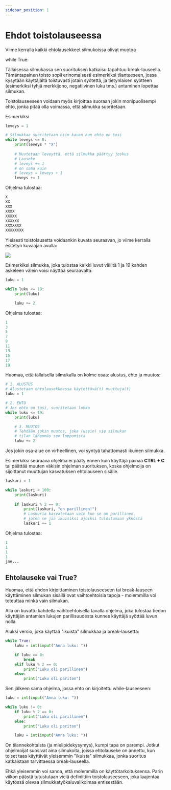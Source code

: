 ```yaml
---
sidebar_position: 1
---
```


# Ehdot toistolauseessa

Viime kerralla kaikki ehtolausekkeet silmukoissa olivat muotoa

while True:

Tällaisessa silmukassa sen suorituksen katkaisu tapahtuu break-lauseella. Tämäntapainen toisto sopii erinomaisesti esimerkiksi tilanteeseen, jossa kysytään käyttäjältä toistuvasti jotain syötettä, ja tietynlaisen syötteen (esimerkiksi tyhjä merkkijono, negatiivinen luku tms.) antaminen lopettaa silmukan.

Toistolauseeseen voidaan myös kirjoittaa suoraan jokin monipuolisempi ehto, jonka pitää olla voimassa, että silmukka suoritetaan.

Esimerkiksi

```python 
leveys = 1

# Silmukkaa suoritetaan niin kauan kun ehto on tosi
while leveys <= 8:
    print(leveys * "X")
    
    # Muutetaan leveyttä, että silmukka päättyy joskus
    # Lauseke 
    # leveys += 1 
    # on sama kuin 
    # leveys = leveys + 1
    leveys += 1
 ```

Ohjelma tulostaa:
```python 
X
XX      
XXX     
XXXX    
XXXXX   
XXXXXX  
XXXXXXX 
XXXXXXXX
 ```

Yleisesti toistolausetta voidaankin kuvata seuraavan, jo viime kerralla esitetyn kuvaajan avulla:

![](/img/w2-2.png)

Esimerkiksi silmukka, joka tulostaa kaikki luvut väliltä 1 ja 19 kahden askeleen välein voisi näyttää seuraavalta:

```python 
luku = 1

while luku <= 19:
    print(luku)

    luku += 2
 ```

Ohjelma tulostaa:
```python 
1
3
5
7
9
11
13
15
17
19
 ```
Huomaa, että tällaisella silmukalla on kolme osaa: alustus, ehto ja muutos:

```python 
# 1. ALUSTUS
# Alustetaan ehtolausekkeessa käytettävä(t) muuttuja(t)
luku = 1

# 2. EHTO
# Jos ehto on tosi, suoritetaan lohko
while luku <= 19:
    print(luku)

    # 3. MUUTOS
    # Tehdään jokin muutos, joka (usein) vie silmukan 
    # tilan lähemmäs sen loppumista
    luku += 2
 ```

Jos jokin osa-alue on virheellinen, voi syntyä tahattomasti ikuinen silmukka.

Esimerkiksi seuraava ohjelma ei pääty ennen kuin käyttäjä painaa **CTRL + C** tai päättää muuten väkisin ohjelman suorituksen, koska ohjelmoija on sijoittanut muuttujan kasvatuksen ehtolauseen sisälle.

```python 
laskuri = 1

while laskuri < 100:
    print(laskuri)
    
    if laskuri % 2 == 0: 
        print(laskuri, "on parillinen!")  
        # Laskuria kasvatetaan vain kun se on parillinen,
        # joten se jää ikuisiksi ajoiksi tulostamaan ykköstä
        laskuri += 1
 ```

Ohjelma tulostaa:
```python 
1
1
1
1
jne...
 ```

## Ehtolauseke vai True?

Huomaa, että ehdon kirjoittaminen toistolauseeseen tai break-lauseen käyttäminen silmukan sisällä ovat vaihtoehtoisia tapoja - molemmilla voi toteuttaa minkä vain silmukan.

Alla on kuvattu kahdella vaihtoehtoisella tavalla ohjelma, joka tulostaa tiedon käyttäjän antamien lukujen parillisuudesta kunnes käyttäjä syöttää luvun nolla.

Aluksi versio, joka käyttää "ikuista" silmukkaa ja break-lausetta:

```python 
while True:
    luku = int(input("Anna luku: "))

    if luku == 0:
        break
    elif luku % 2 == 0:
        print("Luku oli parillinen")
    else:
        print("Luku oli pariton")
 ```

Sen jälkeen sama ohjelma, jossa ehto on kirjoitettu while-lauseeseen:

```python 
luku = int(input("Anna luku: "))

while luku != 0:
    if luku % 2 == 0:
        print("Luku oli parillinen")
    else:
        print("Luku oli pariton")

    luku = int(input("Anna luku: "))
 ```

On tilannekohtaista (ja mielipidekysymys), kumpi tapa on parempi. Jotkut ohjelmoijat suosivat aina silmukoita, joissa ehtolauseke on annettu, kun toiset taas käyttävät yleisemmin "ikuista" silmukkaa, jonka suoritus katkaistaan tarvittaessa break-lauseella.

Ehkä yleisemmin voi sanoa, että molemmilla on käyttötarkoituksensa. Parin viikon päästä tutustutaan vielä definiittiin toistolauseeseen, joka laajentaa käytössä olevaa silmukkatyökaluvalikoimaa entisestään.